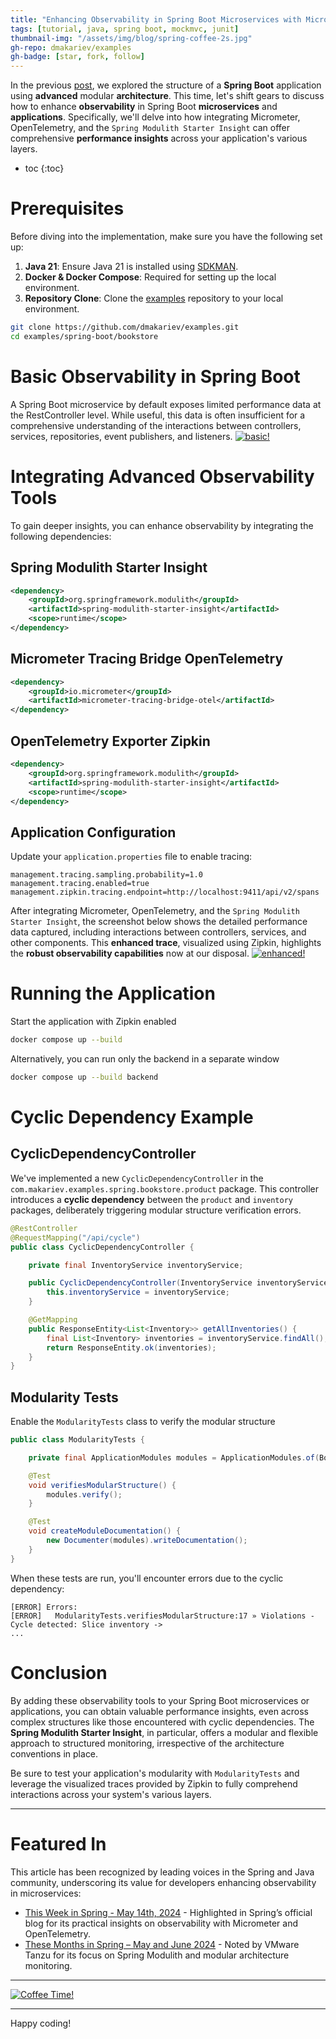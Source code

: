 ```yaml
---
title: "Enhancing Observability in Spring Boot Microservices with Micrometer, OpenTelemetry, and Spring Modulith Starter Insight"
tags: [tutorial, java, spring boot, mockmvc, junit]
thumbnail-img: "/assets/img/blog/spring-coffee-2s.jpg"
gh-repo: dmakariev/examples
gh-badge: [star, fork, follow]
---
```


In the previous [post](https://www.makariev.com/blog/advanced-spring-boot-structure-clean-architecture-modulith/), we explored the structure of a **Spring Boot** application using **advanced** modular **architecture**. This time, let's shift gears to discuss how to enhance **observability** in Spring Boot **microservices** and **applications**. Specifically, we'll delve into how integrating Micrometer, OpenTelemetry, and the `Spring Modulith Starter Insight` can offer comprehensive **performance insights** across your application's various layers.
* toc
{:toc}

# Prerequisites
Before diving into the implementation, make sure you have the following set up:
1. **Java 21**: Ensure Java 21 is installed using [SDKMAN](https://sdkman.io/install).
2. **Docker & Docker Compose**: Required for setting up the local environment.
3. **Repository Clone**: Clone the [examples](https://github.com/dmakariev/examples) repository to your local environment.

```bash
git clone https://github.com/dmakariev/examples.git
cd examples/spring-boot/bookstore
```

# Basic Observability in Spring Boot
A Spring Boot microservice by default exposes limited performance data at the RestController level. While useful, this data is often insufficient for a comprehensive understanding of the interactions between controllers, services, repositories, event publishers, and listeners.
[![basic!](/assets/img/blog/zipkin-basic.png)](/assets/img/blog/zipkin-basic.png)

# Integrating Advanced Observability Tools
To gain deeper insights, you can enhance observability by integrating the following dependencies:

## Spring Modulith Starter Insight
```xml
<dependency>
    <groupId>org.springframework.modulith</groupId>
    <artifactId>spring-modulith-starter-insight</artifactId>
    <scope>runtime</scope>
</dependency>
```

## Micrometer Tracing Bridge OpenTelemetry
```xml
<dependency>
    <groupId>io.micrometer</groupId>
    <artifactId>micrometer-tracing-bridge-otel</artifactId>
</dependency>
```

## OpenTelemetry Exporter Zipkin
```xml
<dependency>
    <groupId>org.springframework.modulith</groupId>
    <artifactId>spring-modulith-starter-insight</artifactId>
    <scope>runtime</scope>
</dependency>
```

## Application Configuration
Update your `application.properties` file to enable tracing:

```properties
management.tracing.sampling.probability=1.0
management.tracing.enabled=true
management.zipkin.tracing.endpoint=http://localhost:9411/api/v2/spans
```

After integrating Micrometer, OpenTelemetry, and the `Spring Modulith Starter Insight`, the screenshot below shows the detailed performance data captured, including interactions between controllers, services, and other components. This **enhanced trace**, visualized using Zipkin, highlights the **robust observability capabilities** now at our disposal.
[![enhanced!](/assets/img/blog/zipkin-enhanced.png)](/assets/img/blog/zipkin-enhanced.png)

# Running the Application
Start the application with Zipkin enabled
```bash
docker compose up --build
``` 

Alternatively, you can run only the backend in a separate window
```bash
docker compose up --build backend
```

# Cyclic Dependency Example
## CyclicDependencyController
We've implemented a new `CyclicDependencyController` in the `com.makariev.examples.spring.bookstore.product` package. This controller introduces a **cyclic dependency** between the `product` and `inventory` packages, deliberately triggering modular structure verification errors.

```java
@RestController
@RequestMapping("/api/cycle")
public class CyclicDependencyController {

    private final InventoryService inventoryService;

    public CyclicDependencyController(InventoryService inventoryService) {
        this.inventoryService = inventoryService;
    }

    @GetMapping
    public ResponseEntity<List<Inventory>> getAllInventories() {
        final List<Inventory> inventories = inventoryService.findAll();
        return ResponseEntity.ok(inventories);
    }
}

```
## Modularity Tests
Enable the `ModularityTests` class to verify the modular structure

```java
public class ModularityTests {

    private final ApplicationModules modules = ApplicationModules.of(BookstoreApplication.class);

    @Test
    void verifiesModularStructure() {
        modules.verify();
    }

    @Test
    void createModuleDocumentation() {
        new Documenter(modules).writeDocumentation();
    }
}
```

When these tests are run, you'll encounter errors due to the cyclic dependency:
```
[ERROR] Errors: 
[ERROR]   ModularityTests.verifiesModularStructure:17 » Violations - Cycle detected: Slice inventory ->
...
```

# Conclusion
By adding these observability tools to your Spring Boot microservices or applications, you can obtain valuable performance insights, even across complex structures like those encountered with cyclic dependencies. The **Spring Modulith Starter Insight**, in particular, offers a modular and flexible approach to structured monitoring, irrespective of the architecture conventions in place.

Be sure to test your application's modularity with `ModularityTests` and leverage the visualized traces provided by Zipkin to fully comprehend interactions across your system's various layers.

---

# Featured In
This article has been recognized by leading voices in the Spring and Java community, underscoring its value for developers enhancing observability in microservices:
- [This Week in Spring - May 14th, 2024](https://spring.io/blog/2024/05/14/this-week-in-spring-may-14th-2024/) - Highlighted in Spring’s official blog for its practical insights on observability with Micrometer and OpenTelemetry.
- [These Months in Spring – May and June 2024](https://blogs.vmware.com/tanzu/these-months-in-spring-may-and-june-2024/) - Noted by VMware Tanzu for its focus on Spring Modulith and modular architecture monitoring.

---

[![Coffee Time!](/assets/img/blog/spring-coffee-2s.jpg)](/assets/img/blog/spring-coffee-2s.jpg)

---

 Happy coding!
